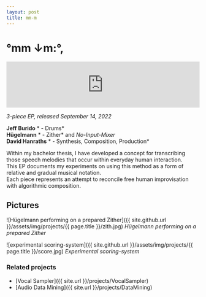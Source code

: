 ```yaml
---
layout: post
title: mm-m
---
```


# °mm ↓m​:​°​,

<iframe 
    style="border: 0; width: 100%; height: 120px;" 
    src="https://bandcamp.com/EmbeddedPlayer/album=1766777824/size=large/bgcol=ffffff/linkcol=0687f5/tracklist=false/artwork=small/transparent=true/" 
    seamless
    ><a href="https://davidhanraths.bandcamp.com/album/mm-m">°mm ↓m:°, by David Hanraths</a>
</iframe>

*3-piece EP, released September 14, 2022*  

**Jeff Burido** 	* - Drums*  
**Hügelmann** 		* - Zither* and *No-Input-Mixer*  
**David Hanraths**  	* - Synthesis, Composition, Production*  

Within my bachelor thesis, I have developed a concept for transcribing those speech melodies that occur within everyday human interaction.  
This EP documents my experiments on using this method as a form of relative and gradual musical notation.  
Each piece represents an attempt to reconcile free human improvisation with algorithmic composition.  

## Pictures 


![Hügelmann performing on a prepared Zither]({{ site.github.url }}/assets/img/projects/{{ page.title }}/zith.jpg)
*Hügelmann performing on a prepared Zither*

![experimental scoring-system]({{ site.github.url }}/assets/img/projects/{{ page.title }}/score.jpg)
*Experimental scoring-system*

### Related projects 
- [Vocal Sampler]({{ site.url }}/projects/VocalSampler)
- [Audio Data Mining]({{ site.url }}/projects/DataMining)
